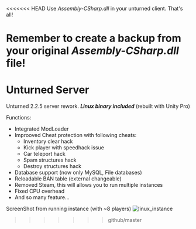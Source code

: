 <<<<<<< HEAD
Use *Assembly-CSharp.dll* in your unturned client. That's all!

**Remember to create a backup from your original *Assembly-CSharp.dll* file!**
=======
# Unturned Server

Unturned 2.2.5 server rework.
 ***Linux binary included***
 (rebuilt with Unity Pro)

Functions:
* Integrated ModLoader
* Improoved Cheat protection with following cheats:
  * Inventory clear hack
  * Kick player with speedhack issue
  * Car teleport hack
  * Spam structures hack
  * Destroy structures hack
* Database support (now only MySQL, File databases)
* Reloadable BAN table (external changeable)
* Removed Steam, this will allows you to run multiple instances
* Fixed CPU overhead
* And so many feature...

ScreenShot from running instance (with ~8 players)
![linux_instance](https://cloud.githubusercontent.com/assets/2112862/5691029/f8f271d0-98b2-11e4-92b8-9212302d74fb.jpg)


>>>>>>> github/master
